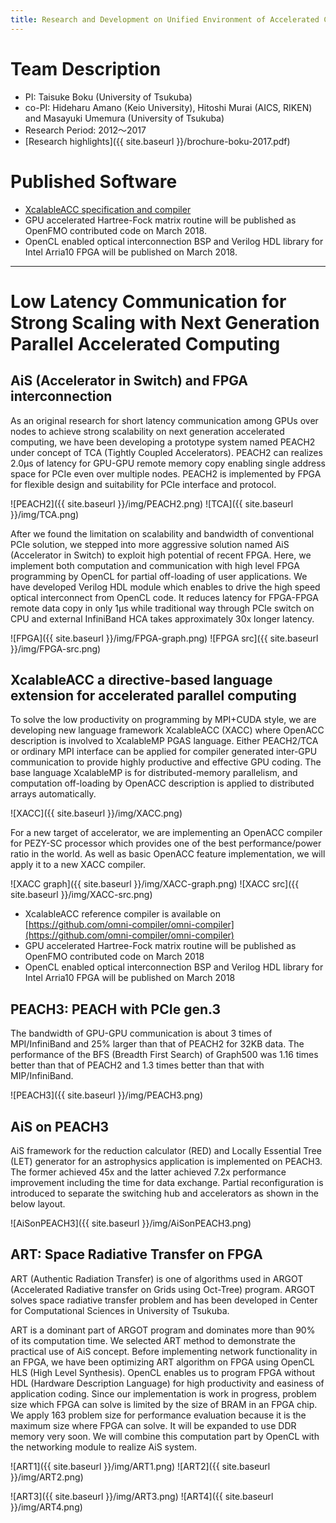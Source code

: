 ```yaml
---
title: Research and Development on Unified Environment of Accelerated Computing and Interconnection for Post-Petascale Era
---
```


# Team Description

* PI: Taisuke Boku (University of Tsukuba)
* co-PI: Hideharu Amano (Keio University), Hitoshi Murai (AICS, RIKEN) and Masayuki Umemura (University of Tsukuba)
* Research Period: 2012～2017
* [Research highlights]({{ site.baseurl }}/brochure-boku-2017.pdf)

# Published Software

* [XcalableACC specification and compiler](https://github.com/XcalableMP/XACC-Specification)
* GPU accelerated Hartree-Fock matrix routine will be published as OpenFMO contributed code on March 2018.
* OpenCL enabled optical interconnection BSP and Verilog HDL library for Intel Arria10 FPGA will be published on March 2018.

---

# Low Latency Communication for Strong Scaling with Next Generation Parallel Accelerated Computing

## AiS (Accelerator in Switch) and FPGA interconnection

As an original research for short latency communication among GPUs over nodes to achieve strong scalability on next generation accelerated computing, we have been developing a prototype system named PEACH2 under concept of TCA (Tightly Coupled Accelerators). PEACH2 can realizes 2.0μs of latency for GPU-GPU remote memory copy enabling single address space for PCIe even over multiple nodes. PEACH2 is implemented by FPGA for flexible design and suitability for PCIe interface and protocol.

![PEACH2]({{ site.baseurl }}/img/PEACH2.png)
![TCA]({{ site.baseurl }}/img/TCA.png)

After we found the limitation on scalability and bandwidth of conventional PCIe solution, we stepped into more aggressive solution named AiS (Accelerator in Switch) to exploit high potential of recent FPGA. Here, we implement both computation and communication with high level FPGA programming by OpenCL for partial off-loading of user applications. We have developed Verilog HDL module which enables to drive the high speed optical interconnect from OpenCL code. It reduces latency for FPGA-FPGA remote data copy in only 1μs while traditional way through PCIe switch on CPU and external InfiniBand HCA takes approximately 30x longer latency. 

![FPGA]({{ site.baseurl }}/img/FPGA-graph.png)
![FPGA src]({{ site.baseurl }}/img/FPGA-src.png)

## XcalableACC a directive-based language extension for accelerated parallel computing

To solve the low productivity on programming by MPI+CUDA style, we are developing new language framework XcalableACC (XACC) where OpenACC description is involved to XcalableMP PGAS language. Either PEACH2/TCA or ordinary MPI interface can be applied for compiler generated inter-GPU communication to provide highly productive and effective GPU coding. The base language XcalableMP is for distributed-memory parallelism, and computation off-loading by OpenACC description is applied to distributed arrays automatically. 

![XACC]({{ site.baseurl }}/img/XACC.png)

For a new target of accelerator, we are implementing an OpenACC compiler for PEZY-SC processor which provides one of the best performance/power ratio in the world. As well as basic OpenACC feature implementation, we will apply it to a new XACC compiler.

![XACC graph]({{ site.baseurl }}/img/XACC-graph.png)
![XACC src]({{ site.baseurl }}/img/XACC-src.png)

* XcalableACC reference compiler is available on [https://github.com/omni-compiler/omni-compiler](https://github.com/omni-compiler/omni-compiler)
* GPU accelerated Hartree-Fock matrix routine will be published as OpenFMO contributed code on March 2018
* OpenCL enabled optical interconnection BSP and Verilog HDL library for Intel Arria10 FPGA will be published on March 2018

## PEACH3: PEACH with PCIe gen.3

The bandwidth of GPU-GPU communication is about 3 times of MPI/InfiniBand and 25% larger than that of PEACH2 for 32KB data. The performance of the BFS (Breadth First Search) of Graph500 was 1.16 times better than that of PEACH2 and 1.3 times better than that with MIP/InfiniBand.

![PEACH3]({{ site.baseurl }}/img/PEACH3.png)

## AiS on PEACH3

AiS framework for the reduction calculator (RED) and Locally Essential Tree (LET) generator for an astrophysics application is implemented on PEACH3. The former achieved 45x and the latter achieved 7.2x performance improvement including the time for data exchange. Partial reconfiguration is introduced to separate the switching hub and accelerators as shown in the below layout.

![AiSonPEACH3]({{ site.baseurl }}/img/AiSonPEACH3.png)

## ART: Space Radiative Transfer on FPGA

ART (Authentic Radiation Transfer) is one of algorithms used in ARGOT (Accelerated Radiative transfer on Grids using Oct-Tree) program. ARGOT solves space radiative transfer problem and has been developed in Center for Computational Sciences in University of Tsukuba. 

ART is a dominant part of ARGOT program and dominates more than 90% of its computation time. We selected ART method to demonstrate the practical use of AiS concept. Before implementing network functionality in an FPGA, we have been optimizing ART algorithm on FPGA using OpenCL HLS (High Level Synthesis). OpenCL enables us to program FPGA without HDL (Hardware Description Language) for high productivity and easiness of application coding. Since our implementation is work in progress, problem size which FPGA can solve is limited by the size of BRAM in an FPGA chip. We apply 163 problem size for performance evaluation because it is the maximum size where FPGA can solve. It will be expanded to use DDR memory very soon. We will combine this computation part by OpenCL with the networking module to realize AiS system.

![ART1]({{ site.baseurl }}/img/ART1.png)
![ART2]({{ site.baseurl }}/img/ART2.png)

![ART3]({{ site.baseurl }}/img/ART3.png)
![ART4]({{ site.baseurl }}/img/ART4.png)



